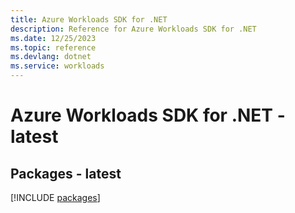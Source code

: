 ```yaml
---
title: Azure Workloads SDK for .NET
description: Reference for Azure Workloads SDK for .NET
ms.date: 12/25/2023
ms.topic: reference
ms.devlang: dotnet
ms.service: workloads
---
```

# Azure Workloads SDK for .NET - latest
## Packages - latest
[!INCLUDE [packages](workloads-index.md)]